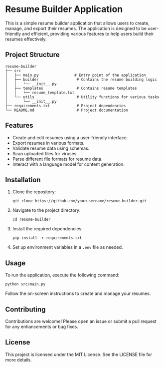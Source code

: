 # Resume Builder Application

This is a simple resume builder application that allows users to create, manage, and export their resumes. The application is designed to be user-friendly and efficient, providing various features to help users build their resumes effectively.

## Project Structure

```
resume-builder
├── src
│   ├── main.py                # Entry point of the application
│   ├── builder                 # Contains the resume building logic
│   │   └── __init__.py
│   ├── templates               # Contains resume templates
│   │   └── resume_template.txt
│   └── utils                   # Utility functions for various tasks
│       └── __init__.py
├── requirements.txt            # Project dependencies
└── README.md                   # Project documentation
```

## Features

- Create and edit resumes using a user-friendly interface.
- Export resumes in various formats.
- Validate resume data using schemas.
- Scan uploaded files for viruses.
- Parse different file formats for resume data.
- Interact with a language model for content generation.

## Installation

1. Clone the repository:
   ```
   git clone https://github.com/yourusername/resume-builder.git
   ```

2. Navigate to the project directory:
   ```
   cd resume-builder
   ```

3. Install the required dependencies:
   ```
   pip install -r requirements.txt
   ```

4. Set up environment variables in a `.env` file as needed.

## Usage

To run the application, execute the following command:
```
python src/main.py
```

Follow the on-screen instructions to create and manage your resumes.

## Contributing

Contributions are welcome! Please open an issue or submit a pull request for any enhancements or bug fixes.

## License

This project is licensed under the MIT License. See the LICENSE file for more details.